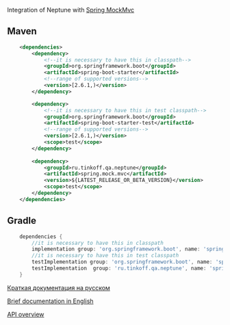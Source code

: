 Integration of Neptune with [Spring MockMvc](https://spring.getdocs.org/en-US/spring-framework-docs/docs/testing/integration-testing/spring-mvc-test-framework.html)

## Maven

```xml
    <dependencies>
        <dependency>
            <!--it is necessary to have this in classpath-->
            <groupId>org.springframework.boot</groupId>
            <artifactId>spring-boot-starter</artifactId>
            <!--range of supported versions-->
            <version>[2.6.1,)</version>
        </dependency>

        <dependency>
            <!--it is necessary to have this in test classpath-->
            <groupId>org.springframework.boot</groupId>
            <artifactId>spring-boot-starter-test</artifactId>
            <!--range of supported versions-->
            <version>[2.6.1,)</version>
            <scope>test</scope>
        </dependency>
    
        <dependency>
            <groupId>ru.tinkoff.qa.neptune</groupId>
            <artifactId>spring.mock.mvc</artifactId>
            <version>${LATEST_RELEASE_OR_BETA_VERSION}</version>
            <scope>test</scope>
        </dependency>
    </dependencies>
```

## Gradle

```groovy
    dependencies {
        //it is necessary to have this in classpath
        implementation group: 'org.springframework.boot', name: 'spring-boot-starter', version: '[2.6.1,)' //range of supported versions
        //it is necessary to have this in test classpath
        testImplementation group: 'org.springframework.boot', name: 'spring-boot-starter-test', version: '[2.6.1,)' //range of supported versions
        testImplementation  group: 'ru.tinkoff.qa.neptune', name: 'spring.mock.mvc', version: LATEST_RELEASE_OR_BETA_VERSION
    }
```

[Краткая документация на русском](./doc/rus/README.MD)

[Brief documentation in English](./doc/eng/README.MD)

[API overview](https://tinkoff.github.io/neptune/spring.mock.mvc/index.html)